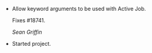 *   Allow keyword arguments to be used with Active Job.

    Fixes #18741.

    *Sean Griffin*

*  Started project.
